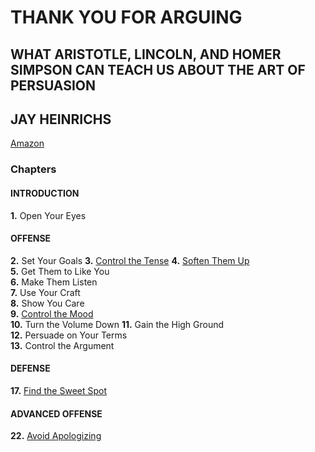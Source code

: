# THANK YOU FOR ARGUING 
## WHAT ARISTOTLE, LINCOLN, AND HOMER SIMPSON CAN TEACH US ABOUT THE ART OF PERSUASION 
## JAY HEINRICHS 
[Amazon](https://www.amazon.com/Thank-You-Arguing-Revised-Updated/dp/0385347758/ref=sr_1_1?ie=UTF8&qid=1488659508&sr=8-1&keywords=THANK+YOU+for+arguing) 
  
### Chapters  
#### INTRODUCTION  
**1.** Open Your Eyes  

#### OFFENSE  
**2.** Set Your Goals
**3.** [Control the Tense](chapter_3.md)
**4.** [Soften Them Up](chapter_4.md)  
**5.** Get Them to Like You  
**6.** Make Them Listen  
**7.** Use Your Craft  
**8.** Show You Care  
**9.** [Control the Mood](chapter_9.md)  
**10.** Turn the Volume Down 
**11.** Gain the High Ground  
**12.** Persuade on Your Terms  
**13.** Control the Argument

#### DEFENSE  
**17.** [Find the Sweet Spot](chapter_17.md)  

#### ADVANCED OFFENSE  
**22.** [Avoid Apologizing](chapter_22.md)
